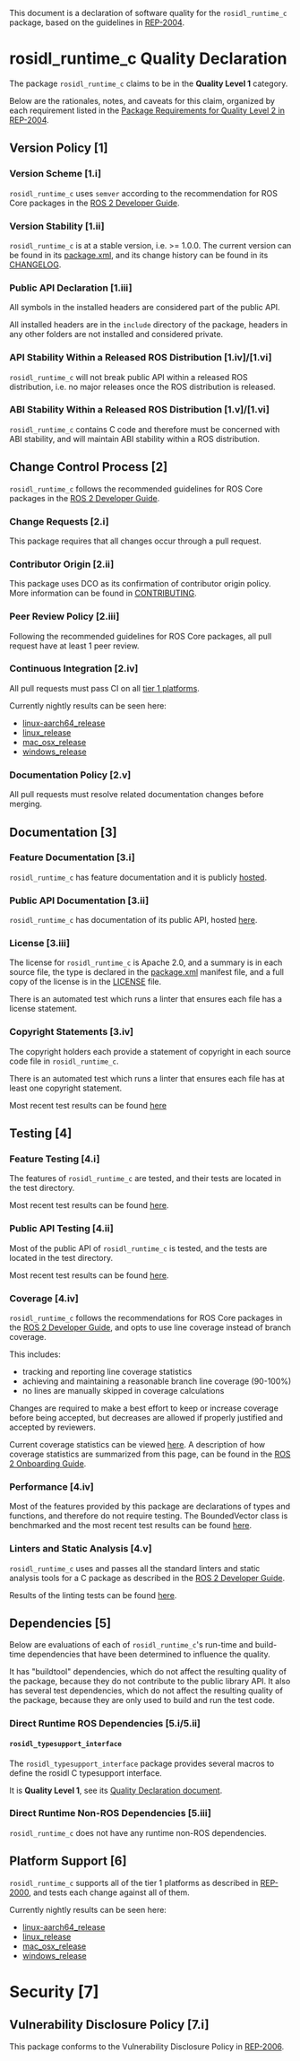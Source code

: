 This document is a declaration of software quality for the `rosidl_runtime_c` package, based on the guidelines in [REP-2004](https://www.ros.org/reps/rep-2004.html).

# rosidl_runtime_c Quality Declaration

The package `rosidl_runtime_c` claims to be in the **Quality Level 1** category.

Below are the rationales, notes, and caveats for this claim, organized by each requirement listed in the [Package Requirements for Quality Level 2 in REP-2004](https://www.ros.org/reps/rep-2004.html).

## Version Policy [1]

### Version Scheme [1.i]

`rosidl_runtime_c` uses `semver` according to the recommendation for ROS Core packages in the [ROS 2 Developer Guide](https://index.ros.org/doc/ros2/Contributing/Developer-Guide/#versioning).

### Version Stability [1.ii]

`rosidl_runtime_c` is at a stable version, i.e. >= 1.0.0. The current version can be found in its [package.xml](./package.xml), and its change history can be found in its [CHANGELOG](./CHANGELOG.xml).

### Public API Declaration [1.iii]

All symbols in the installed headers are considered part of the public API.

All installed headers are in the `include` directory of the package, headers in any other folders are not installed and considered private.

### API Stability Within a Released ROS Distribution [1.iv]/[1.vi]

`rosidl_runtime_c` will not break public API within a released ROS distribution, i.e. no major releases once the ROS distribution is released.

### ABI Stability Within a Released ROS Distribution [1.v]/[1.vi]

`rosidl_runtime_c` contains C code and therefore must be concerned with ABI stability, and will maintain ABI stability within a ROS distribution.

## Change Control Process [2]

`rosidl_runtime_c` follows the recommended guidelines for ROS Core packages in the [ROS 2 Developer Guide](https://index.ros.org/doc/ros2/Contributing/Developer-Guide/#package-requirements).

### Change Requests [2.i]

This package requires that all changes occur through a pull request.

### Contributor Origin [2.ii]

This package uses DCO as its confirmation of contributor origin policy.
More information can be found in [CONTRIBUTING](../CONTRIBUTING.md).

### Peer Review Policy [2.iii]

Following the recommended guidelines for ROS Core packages, all pull request have at least 1 peer review.

### Continuous Integration [2.iv]

All pull requests must pass CI on all [tier 1 platforms](https://www.ros.org/reps/rep-2000.html#support-tiers).

Currently nightly results can be seen here:
* [linux-aarch64_release](https://ci.ros2.org/view/nightly/job/nightly_linux-aarch64_release/lastBuild/testReport/rosidl_runtime_c/)
* [linux_release](https://ci.ros2.org/view/nightly/job/nightly_linux_release/lastBuild/testReport/rosidl_runtime_c/)
* [mac_osx_release](https://ci.ros2.org/view/nightly/job/nightly_osx_release/lastBuild/testReport/rosidl_runtime_c/)
* [windows_release](https://ci.ros2.org/view/nightly/job/nightly_win_rel/lastBuild/testReport/rosidl_runtime_c/)

### Documentation Policy [2.v]

All pull requests must resolve related documentation changes before merging.

## Documentation [3]

### Feature Documentation [3.i]

`rosidl_runtime_c` has feature documentation and it is publicly [hosted](docs/FEATURES.md).

### Public API Documentation [3.ii]

`rosidl_runtime_c` has documentation of its public API, hosted [here](http://docs.ros2.org/foxy/api/rosidl_runtime_c/index.html).

### License [3.iii]

The license for `rosidl_runtime_c` is Apache 2.0, and a summary is in each source file, the type is declared in the [package.xml](package.xml) manifest file, and a full copy of the license is in the [LICENSE](../LICENSE) file.

There is an automated test which runs a linter that ensures each file has a license statement.

### Copyright Statements [3.iv]

The copyright holders each provide a statement of copyright in each source code file in `rosidl_runtime_c`.

There is an automated test which runs a linter that ensures each file has at least one copyright statement.

Most recent test results can be found [here](https://ci.ros2.org/job/nightly_linux_release/lastBuild/testReport/rosidl_runtime_c/copyright)

## Testing [4]

### Feature Testing [4.i]

The features of `rosidl_runtime_c` are tested, and their tests are located in the test directory.

Most recent test results can be found [here](https://ci.ros2.org/job/nightly_linux_release/lastBuild/testReport/rosidl_runtime_c).

### Public API Testing [4.ii]

Most of the public API of `rosidl_runtime_c` is tested, and the tests are located in the test directory.

Most recent test results can be found [here](https://ci.ros2.org/job/nightly_linux_release/lastBuild/testReport/rosidl_runtime_c).

### Coverage [4.iv]

`rosidl_runtime_c` follows the recommendations for ROS Core packages in the [ROS 2 Developer Guide](https://index.ros.org/doc/ros2/Contributing/Developer-Guide/#code-coverage), and opts to use line coverage instead of branch coverage.

This includes:

- tracking and reporting line coverage statistics
- achieving and maintaining a reasonable branch line coverage (90-100%)
- no lines are manually skipped in coverage calculations

Changes are required to make a best effort to keep or increase coverage before being accepted, but decreases are allowed if properly justified and accepted by reviewers.

Current coverage statistics can be viewed [here](https://ci.ros2.org/job/ci_linux_coverage/lastSuccessfulBuild/cobertura/).
A description of how coverage statistics are summarized from this page, can be found in the [ROS 2 Onboarding Guide](https://index.ros.org/doc/ros2/Contributing/ROS-2-On-boarding-Guide/#note-on-coverage-runs).

### Performance [4.iv]

Most of the features provided by this package are declarations of types and functions, and therefore do not require testing.
The BoundedVector class is benchmarked and the most recent test results can be found [here](http://build.ros2.org/view/Rci/job/Rci__benchmark_ubuntu_focal_amd64/BenchmarkTable/).

### Linters and Static Analysis [4.v]

`rosidl_runtime_c` uses and passes all the standard linters and static analysis tools for a C package as described in the [ROS 2 Developer Guide](https://index.ros.org/doc/ros2/Contributing/Developer-Guide/#linters).

Results of the linting tests can be found [here](https://ci.ros2.org/job/nightly_linux_release/lastBuild/testReport/rosidl_runtime_c/).

## Dependencies [5]

Below are evaluations of each of `rosidl_runtime_c`'s run-time and build-time dependencies that have been determined to influence the quality.

It has "buildtool" dependencies, which do not affect the resulting quality of the package, because they do not contribute to the public library API.
It also has several test dependencies, which do not affect the resulting quality of the package, because they are only used to build and run the test code.

### Direct Runtime ROS Dependencies [5.i/5.ii]

#### `rosidl_typesupport_interface`

The `rosidl_typesupport_interface` package provides several macros to define the rosidl C typesupport interface.

It is **Quality Level 1**, see its [Quality Declaration document](../rosidl_typesupport_interface/QUALITY_DECLARATION.md).

### Direct Runtime Non-ROS Dependencies [5.iii]

`rosidl_runtime_c` does not have any runtime non-ROS dependencies.

## Platform Support [6]

`rosidl_runtime_c` supports all of the tier 1 platforms as described in [REP-2000](https://www.ros.org/reps/rep-2000.html#support-tiers), and tests each change against all of them.

Currently nightly results can be seen here:
* [linux-aarch64_release](https://ci.ros2.org/view/nightly/job/nightly_linux-aarch64_release/lastBuild/testReport/rosidl_runtime_c/)
* [linux_release](https://ci.ros2.org/view/nightly/job/nightly_linux_release/lastBuild/testReport/rosidl_runtime_c/)
* [mac_osx_release](https://ci.ros2.org/view/nightly/job/nightly_osx_release/lastBuild/testReport/rosidl_runtime_c/)
* [windows_release](https://ci.ros2.org/view/nightly/job/nightly_win_rel/lastBuild/testReport/rosidl_runtime_c/)

# Security [7]

## Vulnerability Disclosure Policy [7.i]

This package conforms to the Vulnerability Disclosure Policy in [REP-2006](https://www.ros.org/reps/rep-2006.html).
